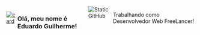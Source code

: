 <div style="display: flex;">

[![card](https://github-readme-stats.vercel.app/api?username=git-eg&theme=dark&show_icons=true)](https://github.com/anuraghazra/github-readme-stats)

### Olá, meu nome é Eduardo Guilherme!

<img src="https://img.shields.io/static/v1?label=Overview&message=Eduardo Guilherme&color=f8efd4&style=for-the-badge&logo=GitHub" alt="Static GitHub">

<p>Trabalhando como Desenvolvedor Web FreeLancer!</p>
</div>
